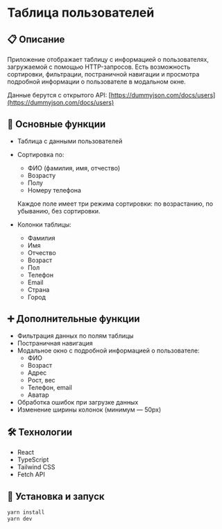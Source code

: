 # Таблица пользователей

## 📋 Описание

Приложение отображает таблицу с информацией о пользователях, загружаемой с помощью HTTP-запросов. Есть возможность сортировки, фильтрации, постраничной навигации и просмотра подробной информации о пользователе в модальном окне.

Данные берутся с открытого API: [https://dummyjson.com/docs/users](https://dummyjson.com/docs/users)

## 🎯 Основные функции

- Таблица с данными пользователей
- Сортировка по:
  - ФИО (фамилия, имя, отчество)
  - Возрасту
  - Полу
  - Номеру телефона
    
  Каждое поле имеет три режима сортировки: по возрастанию, по убыванию, без сортировки.
- Колонки таблицы:
  - Фамилия
  - Имя
  - Отчество
  - Возраст
  - Пол
  - Телефон
  - Email
  - Страна
  - Город

## ➕ Дополнительные функции

- Фильтрация данных по полям таблицы
- Постраничная навигация
- Модальное окно с подробной информацией о пользователе:
  - ФИО
  - Возраст
  - Адрес
  - Рост, вес
  - Телефон, email
  - Аватар
- Обработка ошибок при загрузке данных
- Изменение ширины колонок (минимум — 50px)

## 🛠️ Технологии

- React
- TypeScript
- Tailwind CSS
- Fetch API

## 🚀 Установка и запуск

```bash
yarn install
yarn dev
```
